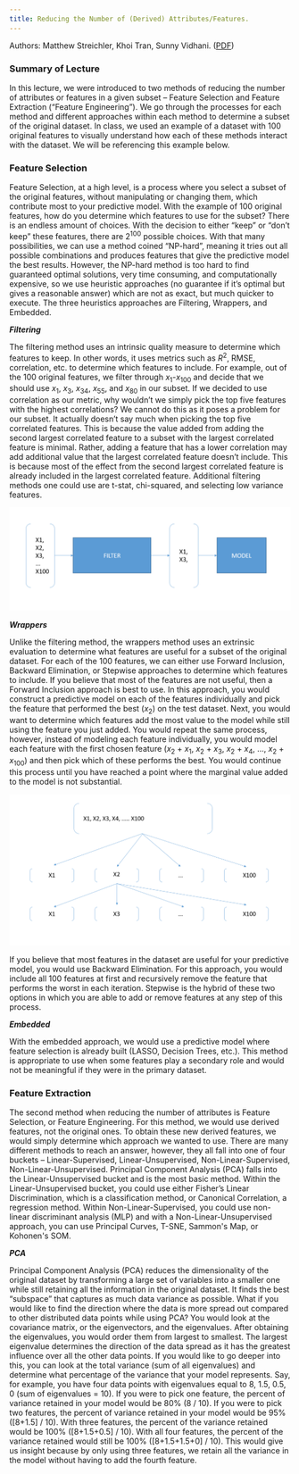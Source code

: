 ```yaml
---
title: Reducing the Number of (Derived) Attributes/Features. 
---
```

Authors: Matthew Streichler, Khoi Tran, Sunny Vidhani. ([PDF](../../static/a-12-reducing-features.pdf))
### Summary of Lecture
In this lecture, we were introduced to two methods of reducing the number of attributes or features in a given subset – Feature Selection and Feature Extraction (“Feature Engineering”). We go through the processes for each method and different approaches within each method to determine a subset of the original dataset. In class, we used an example of a dataset with 100 original features to visually understand how each of these methods interact with the dataset. We will be referencing this example below.

### Feature Selection
Feature Selection, at a high level, is a process where you select a subset of the original features, without manipulating or changing them, which contribute most to your predictive model. With the example of 100 original features, how do you determine which features to use for the subset? There is an endless amount of choices. With the decision to either “keep” or “don’t keep” these features, there are $2^{100}$ possible choices. With that many possibilities, we can use a method coined “NP-hard”, meaning it tries out all possible combinations and produces features that give the predictive model the best results. However, the NP-hard method is too hard to find guaranteed optimal solutions, very time consuming, and computationally expensive, so we use heuristic approaches (no guarantee if it’s optimal but gives a reasonable answer) which are not as exact, but much quicker to execute. The three heuristics approaches are Filtering, Wrappers, and Embedded.

***Filtering***

The filtering method uses an intrinsic quality measure to determine which features to keep. In other words, it uses metrics such as $R^{2}$, RMSE, correlation, etc. to determine which features to include. For example, out of the 100 original features, we filter through $x_{1}$-$x_{100}$ and decide that we should use $x_{1}$, $x_{3}$, $x_{34}$, $x_{55}$, and $x_{80}$ in our subset. If we decided to use correlation as our metric, why wouldn’t we simply pick the top five features with the highest correlations? We cannot do this as it poses a problem for our subset. It actually doesn’t say much when picking the top five correlated features. This is because the value added from adding the second largest correlated feature to a subset with the largest correlated feature is minimal. Rather, adding a feature that has a lower correlation may add additional value that the largest correlated feature doesn’t include. This is because most of the effect from the second largest correlated feature is already included in the largest correlated feature. Additional filtering methods one could use are t-stat, chi-squared, and selecting low variance features.

![filter.png](filter.png)

***Wrappers***

Unlike the filtering method, the wrappers method uses an extrinsic evaluation to determine what features are useful for a subset of the original dataset. For each of the 100 features, we can either use Forward Inclusion, Backward Elimination, or Stepwise approaches to determine which features to include. If you believe that most of the features are not useful, then a Forward Inclusion approach is best to use. In this approach, you would construct a predictive model on each of the features individually and pick the feature that performed the best ($x_{2}$) on the test dataset. Next, you would want to determine which features add the most value to the model while still using the feature you just added. You would repeat the same process, however, instead of modeling each feature individually, you would model each feature with the first chosen feature ($x_{2}$ + $x_{1}$, $x_{2}$ + $x_{3}$, $x_{2}$ + $x_{4}$, …, $x_{2}$ + $x_{100}$) and then pick which of these performs the best. You would continue this process until you have reached a point where the marginal value added to the model is not substantial.

![wrapper2.png](wrapper2.png)

If you believe that most features in the dataset are useful for your predictive model, you would use Backward Elimination. For this approach, you would include all 100 features at first and recursively remove the feature that performs the worst in each iteration. Stepwise is the hybrid of these two options in which you are able to add or remove features at any step of this process.

***Embedded***

With the embedded approach, we would use a predictive model where feature selection is already built (LASSO, Decision Trees, etc.). This method is appropriate to use when some features play a secondary role and would not be meaningful if they were in the primary dataset.

### Feature Extraction
The second method when reducing the number of attributes is Feature Selection, or Feature Engineering. For this method, we would use derived features, not the original ones. To obtain these new derived features, we would simply determine which approach we wanted to use. There are many different methods to reach an answer, however, they all fall into one of four buckets – Linear-Supervised, Linear-Unsupervised, Non-Linear-Supervised, Non-Linear-Unsupervised. Principal Component Analysis (PCA) falls into the Linear-Unsupervised bucket and is the most basic method. Within the Linear-Unsupervised bucket, you could use either Fisher’s Linear Discrimination, which is a classification method, or Canonical Correlation, a regression method. Within Non-Linear-Supervised, you could use non-linear discriminant analysis (MLP) and with a Non-Linear-Unsupervised approach, you can use Principal Curves, T-SNE, Sammon's Map, or Kohonen's SOM.

***PCA***

Principal Component Analysis (PCA) reduces the dimensionality of the original dataset by transforming a large set of variables into a smaller one while still retaining all the information in the original dataset. It finds the best “subspace” that captures as much data variance as possible. What if you would like to find the direction where the data is more spread out compared to other distributed data points while using PCA? You would look at the covariance matrix, or the eigenvectors, and the eigenvalues. After obtaining the eigenvalues, you would order them from largest to smallest. The largest eigenvalue determines the direction of the data spread as it has the greatest influence over all the other data points. If you would like to go deeper into this, you can look at the total variance (sum of all eigenvalues) and determine what percentage of the variance that your model represents. Say, for example, you have four data points with eigenvalues equal to 8, 1.5, 0.5, 0 (sum of eigenvalues = 10). If you were to pick one feature, the percent of variance retained in your model would be 80% (8 / 10). If you were to pick two features, the percent of variance retained in your model would be 95% ([8+1.5] / 10). With three features, the percent of the variance retained would be 100% ([8+1.5+0.5] / 10). With all four features, the percent of the variance retained would still be 100% ([8+1.5+1.5+0] / 10). This would give us insight because by only using three features, we retain all the variance in the model without having to add the fourth feature.
